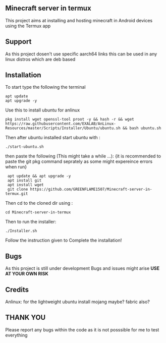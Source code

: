 ## Minecraft server in termux 
   This project aims at installing and hosting minecraft in Android devices using the Termux app

## Support
  As this project dosen't use specific aarch64 links this can be used in any linux distros which are 
  deb based

## Installation
To start 
type the following the terminal
```
apt update
apt upgrade -y
```
Use this to install ubuntu for anlinux
```
pkg install wget openssl-tool proot -y && hash -r && wget https://raw.githubusercontent.com/EXALAB/AnLinux-Resources/master/Scripts/Installer/Ubuntu/ubuntu.sh && bash ubuntu.sh
```

Then after ubuntu installed 
start ubuntu with :

```
./start-ubuntu.sh
```

then paste the following (This might take a while ...):
{it is recommended to paste the git pkg command seprately as some might expereince errors when run}
```
 apt update && apt upgrade -y
 apt install git 
 apt install wget
 git clone https://github.com/GREENFLAME1507/Minecraft-server-in-termux.git
```
Then cd to the cloned dir using :
```
cd Minecraft-server-in-termux
```
Then to run the installer:
```
./Installer.sh
```
Follow the instruction given to Complete the installation!

## Bugs
  As this project is still under development Bugs and issues might arise 
  **USE AT YOUR OWN RISK**

  
## Credits
Anlinux: for the lightweight ubuntu install
mojang maybe?
fabric also?

## THANK YOU 
  Please report any bugs within the code as it is not posssible for me to test everything 
